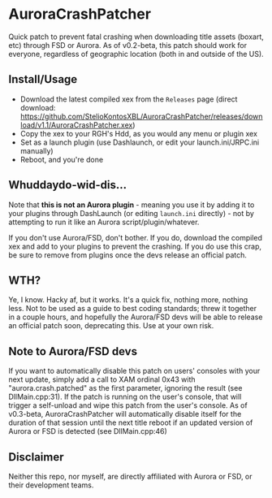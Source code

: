 # AuroraCrashPatcher
Quick patch to prevent fatal crashing when downloading title assets (boxart, etc) through FSD or Aurora. As of v0.2-beta, this patch should work for everyone, regardless of geographic location (both in and outside of the US).

## Install/Usage
- Download the latest compiled xex from the `Releases` page (direct download: https://github.com/StelioKontosXBL/AuroraCrashPatcher/releases/download/v1.1/AuroraCrashPatcher.xex)
- Copy the xex to your RGH's Hdd, as you would any menu or plugin xex
- Set as a launch plugin (use Dashlaunch, or edit your launch.ini/JRPC.ini manually)
- Reboot, and you're done

## Whuddaydo-wid-dis...
Note that **this is not an Aurora plugin** - meaning you use it by adding it to your plugins through DashLaunch (or editing `launch.ini` directly) - not by attempting to run it like an Aurora script/plugin/whatever.

If you don't use Aurora/FSD, don't bother. If you do, download the compiled xex and add to your plugins to prevent the crashing. If you do use this crap, be sure to remove from plugins once the devs release an official patch.

## WTH?
Ye, I know. Hacky af, but it works. It's a quick fix, nothing more, nothing less. Not to be used as a guide to best coding standards; threw it together in a couple hours, and hopefully the Aurora/FSD devs will be able to release an official patch soon, deprecating this. Use at your own risk.

## Note to Aurora/FSD devs
If you want to automatically disable this patch on users' consoles with your next update, simply add a call to XAM ordinal 0x43 with "aurora.crash.patched" as the first parameter, ignoring the result (see DllMain.cpp:31). If the patch is running on the user's console, that will trigger a self-unload and wipe this patch from the user's console. As of v0.3-beta, AuroraCrashPatcher will automatically disable itself for the duration of that session until the next title reboot if an updated version of Aurora or FSD is detected (see DllMain.cpp:46)

## Disclaimer
Neither this repo, nor myself, are directly affiliated with Aurora or FSD, or their development teams.
